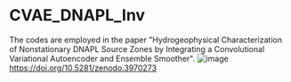# CVAE_DNAPL_Inv
The codes are employed in the paper "Hydrogeophysical Characterization of Nonstationary DNAPL Source Zones by Integrating a Convolutional Variational Autoencoder and Ensemble Smoother".  ![image](https://zenodo.org/badge/DOI/10.5281/zenodo.3970273.svg)  https://doi.org/10.5281/zenodo.3970273
